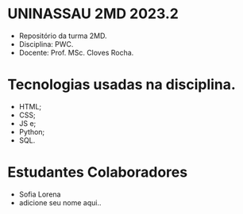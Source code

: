 # UNINASSAU 2MD 2023.2
- Repositório da turma 2MD.
- Disciplina: PWC.
- Docente: Prof. MSc. Cloves Rocha.

# Tecnologias usadas na disciplina. 
- HTML;
- CSS;
- JS e;
- Python;
- SQL.

# Estudantes Colaboradores
- Sofia Lorena
- adicione seu nome aqui..
  
